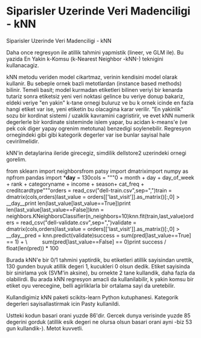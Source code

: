 # Siparisler Uzerinde Veri Madenciligi - kNN


Siparisler Uzerinde Veri Madenciligi - kNN




Daha once regresyon ile atillik tahmini yapmistik (lineer, ve GLM ile). Bu yazida En Yakin k-Komsu (k-Nearest Neighbor -kNN-) teknigini kullanacagiz.

kNN metodu veriden model cikartmaz, verinin kendisini model olarak kullanir. Bu sebeple ornek bazli metotlardan (instance based methods) bilinir. Temeli basit; model kurmadan etiketleri bilinen veriyi bir kenarda tutariz sonra etiketsiz yeni veri noktasi gelince bu veriye donup bakariz, eldeki veriye "en yakin"  k-tane ornegi buluruz ve bu k ornek icinde en fazla hangi etiket var ise, yeni  etiketin bu olacagina karar verilir. "En yakinlik" sozu bir kordinat sistemi / uzaklik kavramini cagristirir, ve evet kNN numerik degerlerle bir kordinate sisteminde islem yapar, bu acidan k-means'e (ve pek cok diger yapay ogrenim metotuna) benzedigi soylenebilir. Regresyon ornegindeki gibi  gibi kategorik degerler var ise bunlar sayisal hale cevirilmelidir.

kNN'in detaylarina ileride girecegiz, simdilik dellstore2 uzerindeki ornegi gorelim.

from sklearn import neighborsfrom patsy import dmatriximport numpy as npfrom pandas import *__day__ = 130cols = """0 + month + day + day_of_week + rank + categoryname + income + season+ cat_freq + creditcardtype"""orders = read_csv("dell-train.csv",sep=",")train = dmatrix(cols,orders)last_value = orders[['last_visit']].as_matrix()[:,0] > __day__print len(last_value[last_value==True])print len(last_value[last_value==False])knn = neighbors.KNeighborsClassifier(n_neighbors=10)knn.fit(train,last_value)orders = read_csv("dell-validate.csv",sep=",")validate = dmatrix(cols,orders)last_value = orders[['last_visit']].as_matrix()[:,0] > __day__pred = knn.predict(validate)success = sum(pred[last_value==True] == 1) + \          sum(pred[last_value==False] == 0)print success / float(len(pred)) * 100

Burada kNN'e bir 0/1 tahmini yaptirdik, bu etiketleri atillik sayisindan urettik, 130 gunden buyuk atillik degeri 1, kucukleri 0 olsun dedik. Etiket sayisinda bir sinirlama yok (SVM'in aksine), bu ornekte 2 tane kullandik, daha fazla da olabilirdi. Bu arada kNN regresyon amacli da kullanilabilir, k yakin komsu bir etiket oyu verecegine, belli agirliklarla bir ortalama sayi da uretebilir.

Kullandigimiz kNN paketi  scikits-learn Python kutuphanesi. Kategorik degerleri sayisallastirmak  icin Pasty kullanildi.  

Ustteki kodun basari orani yuzde 86'dir. Gercek dunya verisinde yuzde 85 degerini gorduk (atillik esik degeri ne olursa olsun basari orani ayni -biz 53 gun kullandik-). Metot kuvvetli.





